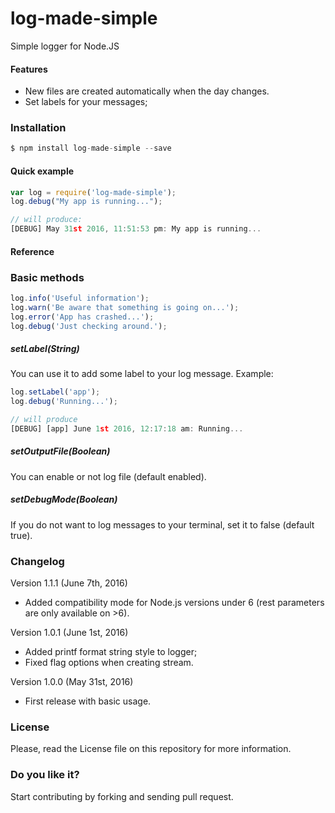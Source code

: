 # log-made-simple
Simple logger for Node.JS

#### Features

* New files are created automatically when the day changes.
* Set labels for your messages;

### Installation

```javascript
$ npm install log-made-simple --save
```

#### Quick example
```javascript
var log = require('log-made-simple');
log.debug("My app is running...");

// will produce:
[DEBUG] May 31st 2016, 11:51:53 pm: My app is running...
```

#### Reference
### Basic methods
```javascript
log.info('Useful information');
log.warn('Be aware that something is going on...');
log.error('App has crashed...');
log.debug('Just checking around.');
```
##### setLabel(String)
You can use it to add some label to your log message.
Example: 
```javascript
log.setLabel('app');
log.debug('Running...');

// will produce
[DEBUG] [app] June 1st 2016, 12:17:18 am: Running...
```

##### setOutputFile(Boolean)
You can enable or not log file (default enabled).

##### setDebugMode(Boolean)
If you do not want to log messages to your terminal, set it to false (default true).

### Changelog

Version 1.1.1 (June 7th, 2016)
* Added compatibility mode for Node.js versions under 6 (rest parameters are only available on >6).

Version 1.0.1 (June 1st, 2016)
* Added printf format string style to logger;
* Fixed flag options when creating stream.


Version 1.0.0 (May 31st, 2016)
* First release with basic usage.


### License
Please, read the License file on this repository for more information.

### Do you like it? 
Start contributing by forking and sending pull request.
